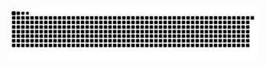 ![snake gif](https://github.com/NathaliaMend/NathaliaMend/blob/output/github-contribution-grid-snake.svg)
